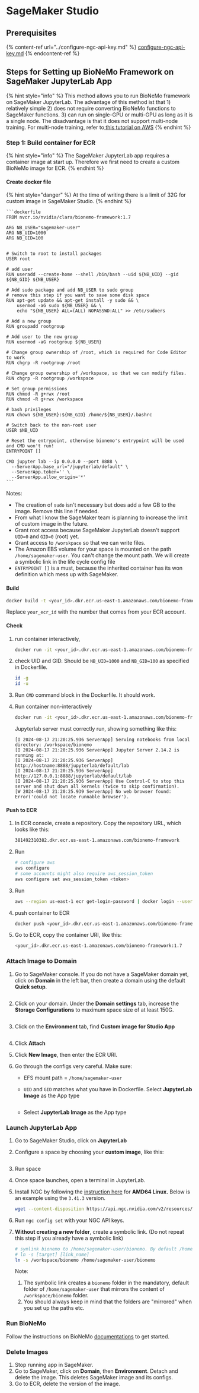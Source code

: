 # SageMaker Studio

## Prerequisites

{% content-ref url="../configure-ngc-api-key.md" %}
[configure-ngc-api-key.md](../configure-ngc-api-key.md)
{% endcontent-ref %}

## Steps for Setting up BioNeMo Framework on SageMaker JupyterLab App

{% hint style="info" %}
This method allows you to run BioNeMo framework on SageMaker JupyterLab. The advantage of this method ist that 1) relatively simple 2) does not require converting BioNeMo functions to SageMaker functions. 3) can run on single-GPU or multi-GPU as long as it is a single node. The disadvantage is that it does not support multi-node training. For multi-node training, refer to[ this tutorial on AWS](https://github.com/aws-samples/amazon-sagemaker-with-nvidia-bionemo)
{% endhint %}

### Step 1: Build container for ECR

{% hint style="info" %}
The SageMaker JupyterLab app requires a container image at start up. Therefore we first need to create a custom BioNeMo image for ECR.&#x20;
{% endhint %}

#### Create docker file

{% hint style="danger" %}
At the time of writing there is a limit of 32G for custom image in SageMaker Studio.&#x20;
{% endhint %}

````docker
```dockerfile
FROM nvcr.io/nvidia/clara/bionemo-framework:1.7

ARG NB_USER="sagemaker-user"
ARG NB_UID=1000
ARG NB_GID=100


# Switch to root to install packages
USER root

# add user
RUN useradd --create-home --shell /bin/bash --uid ${NB_UID} --gid ${NB_GID} ${NB_USER}

# Add sudo package and add NB_USER to sudo group
# remove this step if you want to save some disk space
RUN apt-get update && apt-get install -y sudo && \
    usermod -aG sudo ${NB_USER} && \
    echo "${NB_USER} ALL=(ALL) NOPASSWD:ALL" >> /etc/sudoers

# Add a new group
RUN groupadd rootgroup

# Add user to the new group
RUN usermod -aG rootgroup ${NB_USER}

# Change group ownership of /root, which is required for Code Editor to work
RUN chgrp -R rootgroup /root

# Change group ownership of /workspace, so that we can modify files. 
RUN chgrp -R rootgroup /workspace

# Set group permissions
RUN chmod -R g+rwx /root
RUN chmod -R g+rwx /workspace

# bash privileges 
RUN chown ${NB_USER}:${NB_GID} /home/${NB_USER}/.bashrc

# Switch back to the non-root user
USER $NB_UID

# Reset the entrypoint, otherwise bionemo's entrypoint will be used and CMD won't run!
ENTRYPOINT []

CMD jupyter lab --ip 0.0.0.0 --port 8888 \
  --ServerApp.base_url="/jupyterlab/default" \
  --ServerApp.token='' \
  --ServerApp.allow_origin='*'
```
````

Notes:&#x20;

* The creation of `sudo` isn't necessary but does add a few GB to the image. Remove this line if needed.&#x20;
* From what I know the SageMaker team is planning to increase the limit of custom image in the future.&#x20;
* Grant root access because SageMaker JupyterLab doesn't support `UID=0` and `GID=0` (root) yet.&#x20;
* Grant access to `/worskpace` so that we can write files.
* The Amazon EBS volume for your space is mounted on the path `/home/sagemaker-user`. You can't change the mount path. We will create a symbolic link in the life cycle config file
* `ENTRYPOINT []` is a must, because the inherited container has its won definition which mess up with SageMaker.

#### Build

```bash
docker build -t <your_id>.dkr.ecr.us-east-1.amazonaws.com/bionemo-framework:1.7 .
```

Replace `your_ecr_id` with the number that comes from your ECR account.&#x20;

#### Check

1.  run container interactively,

    ```bash
    docker run -it <your_id>.dkr.ecr.us-east-1.amazonaws.com/bionemo-framework:1.7 /bin/bash
    ```
2.  check UID and GID. Should be `NB_UID=1000` and `NB_GID=100` as specified in Dockerfile.

    ```bash
    id -g
    id -u
    ```
3. Run `CMD` command block in the Dockerfile. It should work.&#x20;
4.  Run container non-interactively

    ```bash
    docker run -it <your_id>.dkr.ecr.us-east-1.amazonaws.com/bionemo-framework:1.7
    ```

    Jupyterlab server must correctly run, showing something like this:

    ```
    [I 2024-08-17 21:20:25.936 ServerApp] Serving notebooks from local directory: /workspace/bionemo
    [I 2024-08-17 21:20:25.936 ServerApp] Jupyter Server 2.14.2 is running at:
    [I 2024-08-17 21:20:25.936 ServerApp] http://hostname:8888/jupyterlab/default/lab
    [I 2024-08-17 21:20:25.936 ServerApp]     http://127.0.0.1:8888/jupyterlab/default/lab
    [I 2024-08-17 21:20:25.936 ServerApp] Use Control-C to stop this server and shut down all kernels (twice to skip confirmation).
    [W 2024-08-17 21:20:25.939 ServerApp] No web browser found: Error('could not locate runnable browser').
    ```

#### Push to ECR

1.  In ECR console, create a repository. Copy the repository URL, which looks like this:

    ```bash
    381492310382.dkr.ecr.us-east-1.amazonaws.com/bionemo-framework
    ```
2.  Run

    ```bash
    # configure aws 
    aws configure 
    # some accounts might also require aws_session_token
    aws configure set aws_session_token <token>
    ```
3.  Run

    ```bash
    aws --region us-east-1 ecr get-login-password | docker login --username AWS --password-stdin <your_id>.dkr.ecr.us-east-1.amazonaws.com/bionemo-framework
    ```
4.  push container to ECR

    ```bash
    docker push <your_id>.dkr.ecr.us-east-1.amazonaws.com/bionemo-framework:1.7
    ```
5.  Go to ECR, copy the container URI, like this:

    ```bash
    <your_id>.dkr.ecr.us-east-1.amazonaws.com/bionemo-framework:1.7    
    ```

### Attach Image to Domain

1.  Go to SageMaker console. If you do not have a SageMaker domain yet, click on **Domain** in the left bar, then create a domain using the default **Quick setup**.&#x20;

    <figure><img src="https://res.cloudinary.com/dpfqlyh21/image/upload/v1726496867/obsidian/kdycqg54uhmud8w6eybx.png" alt=""><figcaption></figcaption></figure>
2.  Click on your domain. Under the **Domain settings** tab, increase the **Storage Configurations** to maximum space size of at least 150G.&#x20;

    <figure><img src="https://res.cloudinary.com/dpfqlyh21/image/upload/v1726496956/obsidian/wi5hmycihxqgttbs5lph.png" alt=""><figcaption></figcaption></figure>
3.  Click on the **Environment** tab, find **Custom image for Studio App**&#x20;

    <figure><img src="https://res.cloudinary.com/dpfqlyh21/image/upload/v1723927631/obsidian/q2zjattggeqhxfzjkpwf.png" alt=""><figcaption></figcaption></figure>
4. Click **Attach**
5. Click **New Image**, then enter the ECR URI.
6. Go through the configs very careful. Make sure:
   * EFS mount path = `/home/sagemaker-user`
   *   `UID` and `GID` matches what you have in Dockerfile.  Select **JupyterLab Image** as the App type

       <figure><img src="https://res.cloudinary.com/dpfqlyh21/image/upload/v1723930377/obsidian/albuzklflaphs0yr6hba.png" alt=""><figcaption></figcaption></figure>
   * Select **JupyterLab Image** as the App type

### Launch JupyterLab App

1. Go to SageMaker Studio, click on **JupyterLab**
2.  Configure a space by choosing your **custom image**, like this:&#x20;

    <figure><img src="https://res.cloudinary.com/dpfqlyh21/image/upload/v1726496611/obsidian/gvqfh1y6jxrlcwdwj65g.png" alt=""><figcaption></figcaption></figure>
3. Run space
4. Once space launches, open a terminal in JupyterLab.
5.  Install NGC by following the [instruction here](https://org.ngc.nvidia.com/setup/installers/cli) for **AMD64 Linux.** Below is an example using the `3.41.3` version.

    ```bash
    wget --content-disposition https://api.ngc.nvidia.com/v2/resources/nvidia/ngc-apps/ngc_cli/versions/3.41.3/files/ngccli_linux.zip -O ngccli_linux.zip && unzip -o ngccli_linux.zip && chmod u+x ngc-cli/ngc && echo "export PATH=\"\$PATH:$(pwd)/ngc-cli\"" >> ~/.bashrc && source ~/.bashrc
    ```
6. Run `ngc config set` with your NGC API keys.
7.  **Without creating a new folder**, create a symbolic link. (Do not repeat this step if you already have a symbolic link)

    ```bash
    # symlink bionemo to /home/sagemaker-user/bionemo. By default /home/sagemaker-user is the home directory
    # ln -s [target] [link_name]
    ln -s /workspace/bionemo /home/sagemaker-user/bionemo
    ```

    Note:

    1. The symbolic link creates a `bionemo` folder in the mandatory, default folder of `/home/sagemaker-user` that mirrors the content of `/workspace/bionemo` folder.
    2. You should always keep in mind that the folders are "mirrored" when you set up the paths etc.

### Run BioNeMo

Follow the instructions on BioNeMo [documentations](https://docs.nvidia.com/bionemo-framework/1.10/) to get started.

### Delete Images

1. Stop running app in SageMaker.
2. Go to SageMaker, click on **Domain**, then **Environment**. Detach and delete the image. This deletes SageMaker image and its configs.
3. Go to ECR, delete the version of the image.
